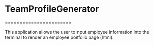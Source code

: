 # TeamProfileGenerator
=======================

This application allows the user to input employee information into the terminal to render an employee portfolio page (html).
